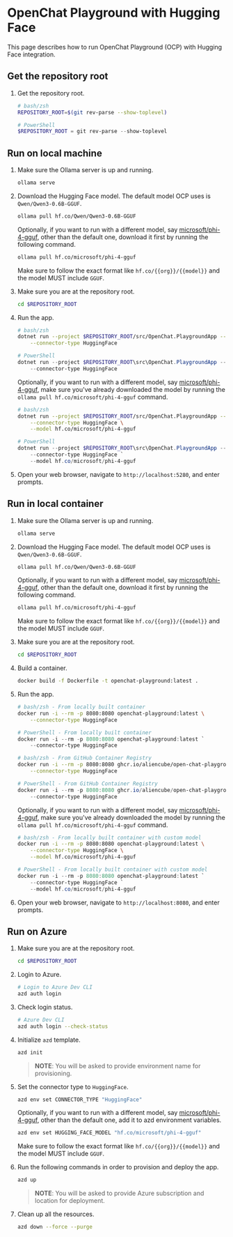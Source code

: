 # OpenChat Playground with Hugging Face

This page describes how to run OpenChat Playground (OCP) with Hugging Face integration.

## Get the repository root

1. Get the repository root.

    ```bash
    # bash/zsh
    REPOSITORY_ROOT=$(git rev-parse --show-toplevel)
    ```

    ```powershell
    # PowerShell
    $REPOSITORY_ROOT = git rev-parse --show-toplevel
    ```

## Run on local machine

1. Make sure the Ollama server is up and running. 
    
    ```bash
    ollama serve
    ```

1. Download the Hugging Face model. The default model OCP uses is `Qwen/Qwen3-0.6B-GGUF`.

    ```bash
    ollama pull hf.co/Qwen/Qwen3-0.6B-GGUF
    ```

    Optionally, if you want to run with a different model, say [microsoft/phi-4-gguf](https://huggingface.co/microsoft/phi-4-gguf), other than the default one, download it first by running the following command.

    ```bash
    ollama pull hf.co/microsoft/phi-4-gguf
    ```

    Make sure to follow the exact format like `hf.co/{{org}}/{{model}}` and the model MUST include `GGUF`.

1. Make sure you are at the repository root.

    ```bash
    cd $REPOSITORY_ROOT
    ```

1. Run the app.

    ```bash
    # bash/zsh
    dotnet run --project $REPOSITORY_ROOT/src/OpenChat.PlaygroundApp -- \
        --connector-type HuggingFace
    ```

    ```powershell
    # PowerShell
    dotnet run --project $REPOSITORY_ROOT\src\OpenChat.PlaygroundApp -- `
        --connector-type HuggingFace
    ```

    Optionally, if you want to run with a different model, say [microsoft/phi-4-gguf](https://huggingface.co/microsoft/phi-4-gguf), make sure you've already downloaded the model by running the `ollama pull hf.co/microsoft/phi-4-gguf` command.

    ```bash
    # bash/zsh
    dotnet run --project $REPOSITORY_ROOT/src/OpenChat.PlaygroundApp -- \
        --connector-type HuggingFace \
        --model hf.co/microsoft/phi-4-gguf
    ```

    ```powershell
    # PowerShell
    dotnet run --project $REPOSITORY_ROOT\src\OpenChat.PlaygroundApp -- `
        --connector-type HuggingFace `
        --model hf.co/microsoft/phi-4-gguf
    ```

1. Open your web browser, navigate to `http://localhost:5280`, and enter prompts.

## Run in local container

1. Make sure the Ollama server is up and running.

    ```bash
    ollama serve
    ```

1. Download the Hugging Face model. The default model OCP uses is `Qwen/Qwen3-0.6B-GGUF`.

    ```bash
    ollama pull hf.co/Qwen/Qwen3-0.6B-GGUF
    ```

    Optionally, if you want to run with a different model, say [microsoft/phi-4-gguf](https://huggingface.co/microsoft/phi-4-gguf), other than the default one, download it first by running the following command.

    ```bash
    ollama pull hf.co/microsoft/phi-4-gguf
    ```

    Make sure to follow the exact format like `hf.co/{{org}}/{{model}}` and the model MUST include `GGUF`.

1. Make sure you are at the repository root.

    ```bash
    cd $REPOSITORY_ROOT
    ```

1. Build a container.

    ```bash
    docker build -f Dockerfile -t openchat-playground:latest .
    ```

1. Run the app.

    ```bash
    # bash/zsh - From locally built container
    docker run -i --rm -p 8080:8080 openchat-playground:latest \
        --connector-type HuggingFace
    ```

    ```powershell
    # PowerShell - From locally built container
    docker run -i --rm -p 8080:8080 openchat-playground:latest `
        --connector-type HuggingFace
    ```

    ```bash
    # bash/zsh - From GitHub Container Registry
    docker run -i --rm -p 8080:8080 ghcr.io/aliencube/open-chat-playground/openchat-playground:latest \
        --connector-type HuggingFace
    ```

    ```powershell
    # PowerShell - From GitHub Container Registry
    docker run -i --rm -p 8080:8080 ghcr.io/aliencube/open-chat-playground/openchat-playground:latest `
        --connector-type HuggingFace
    ```

    Optionally, if you want to run with a different model, say [microsoft/phi-4-gguf](https://huggingface.co/microsoft/phi-4-gguf), make sure you've already downloaded the model by running the `ollama pull hf.co/microsoft/phi-4-gguf` command.

    ```bash
    # bash/zsh - From locally built container with custom model
    docker run -i --rm -p 8080:8080 openchat-playground:latest \
        --connector-type HuggingFace \
        --model hf.co/microsoft/phi-4-gguf
    ```

    ```powershell
    # PowerShell - From locally built container with custom model
    docker run -i --rm -p 8080:8080 openchat-playground:latest `
        --connector-type HuggingFace `
        --model hf.co/microsoft/phi-4-gguf
    ```

1. Open your web browser, navigate to `http://localhost:8080`, and enter prompts.

## Run on Azure

1. Make sure you are at the repository root.

    ```bash
    cd $REPOSITORY_ROOT
    ```

1. Login to Azure.

    ```bash
    # Login to Azure Dev CLI
    azd auth login
    ```

1. Check login status.

    ```bash
    # Azure Dev CLI
    azd auth login --check-status
    ```

1. Initialize `azd` template.

    ```bash
    azd init
    ```

   > **NOTE**: You will be asked to provide environment name for provisioning.

1. Set the connector type to `HuggingFace`.

    ```bash
    azd env set CONNECTOR_TYPE "HuggingFace"
    ```

    Optionally, if you want to run with a different model, say [microsoft/phi-4-gguf](https://huggingface.co/microsoft/phi-4-gguf), other than the default one, add it to azd environment variables.

    ```bash
    azd env set HUGGING_FACE_MODEL "hf.co/microsoft/phi-4-gguf"
    ```

    Make sure to follow the exact format like `hf.co/{{org}}/{{model}}` and the model MUST include `GGUF`.

1. Run the following commands in order to provision and deploy the app.

    ```bash
    azd up
    ```

   > **NOTE**: You will be asked to provide Azure subscription and location for deployment.

1. Clean up all the resources.

    ```bash
    azd down --force --purge
    ```
